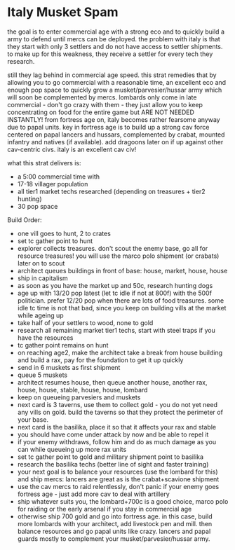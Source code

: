 # Italy Musket Spam

the goal is to enter commercial age with a strong eco and to quickly build a army to defend until mercs can be deployed.
the problem with italy is that they start with only 3 settlers and do not have access to settler shipments. to make up
for this weakness, they receive a settler for every tech they research.

still they lag behind in commercial age speed. this strat remedies that by allowing you to go commercial with
a reasonable time, an excellent eco and enough pop space to quickly grow a musket/parvesier/hussar army which
will soon be complemented by mercs.
lombards only come in late commercial - don't go crazy with them - they just allow you to keep concentrating
on food for the entire game but ARE NOT NEEDED INSTANTLY!
from fortress age on, italy becomes rather fearsome anyway due to papal units. key in fortress age is to build up
a strong cav force centered on papal lancers and hussars, complemented by crabat, mounted infantry and natives
(if available). add dragoons later on if up against other cav-centric civs.
italy is an excellent cav civ!

what this strat delivers is:
- a 5:00 commercial time with
- 17-18 villager population
- all tier1 market techs researched (depending on treasures + tier2 hunting)
- 30 pop space

Build Order:
- one vill goes to hunt, 2 to crates
- set tc gather point to hunt
- explorer collects treasures. don't scout the enemy base, go all for resource treasures! you will use the marco polo
  shipment (or crabats) later on to scout
- architect queues buildings in front of base: house, market, house, house
- ship in capitalism
- as soon as you have the market up and 50c, research hunting dogs
- age up with 13/20 pop latest (let tc idle if not at 800f) with the 500f politician. prefer 12/20 pop when there
  are lots of food treasures. some idle tc time is not that bad, since you keep on building vills at the market
  while ageing up
- take half of your settlers to wood, none to gold
- research all remaining market tier1 techs, start with steel traps if you have the resources
- tc gather point remains on hunt
- on reaching age2, make the architect take a break from house building and build a rax, pay for the foundation to get
  it up quickly
- send in 6 muskets as first shipment
- queue 5 muskets
- architect resumes house, then queue another house, another rax, house, house, stable, house, house, lombard
- keep on queueing parvesiers and muskets
- next card is 3 taverns, use them to collect gold - you do not yet need any vills on gold. build the taverns so that
  they protect the perimeter of your base.
- next card is the basilika, place it so that it affects your rax and stable
- you should have come under attack by now and be able to repel it
- if your enemy withdraws, follow him and do as much damage as you can while queueing up more rax units
- set tc gather point to gold and military shipment point to basilika
- research the basilika techs (better line of sight and faster training)
- your next goal is to balance your resources (use the lombard for this) and ship mercs: lancers are great as is
  the crabat+scavione shipment
- use the cav mercs to raid relentlessly, don't panic if your enemy goes fortress age - just add more cav to deal with
  artillery
- ship whatever suits you, the lombard+700c is a good choice, marco polo for raiding or the early arsenal if you stay in commercial age
- otherwise ship 700 gold and go into fortress age. in this case, build more lombards with your architect, add
  livestock pen and mill. then balance resources and go papal units like crazy. lancers and papal guards mostly to
  complement your musket/parvesier/hussar army.
